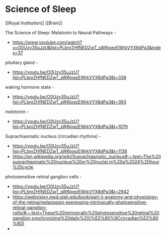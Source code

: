 # Science of Sleep
[[Royal Institution]] [[Brain]] 

The Science of Sleep: Melatonin to Neural Pathways - 
- https://www.youtube.com/watch?v=O0Uzy35uJzU&list=PLbnrZHfNEDZwT_sW6joezEWrkVYX8dPa3&index=37 

pituitary gland -
- https://youtu.be/O0Uzy35uJzU?list=PLbnrZHfNEDZwT_sW6joezEWrkVYX8dPa3&t=336

waking hormone state -
- https://youtu.be/O0Uzy35uJzU?list=PLbnrZHfNEDZwT_sW6joezEWrkVYX8dPa3&t=393

melotonin -
- https://youtu.be/O0Uzy35uJzU?list=PLbnrZHfNEDZwT_sW6joezEWrkVYX8dPa3&t=1079

Suprachiasmatic nucleus (circadian rhythms) -
- https://youtu.be/O0Uzy35uJzU?list=PLbnrZHfNEDZwT_sW6joezEWrkVYX8dPa3&t=1138
- https://en.wikipedia.org/wiki/Suprachiasmatic_nucleus#:~:text=The%20suprachiasmatic%20nucleus%20or%20nuclei,in%20a%2024%2Dhour%20cycle.

photosensitive retinal ganglion cells - 
- https://youtu.be/O0Uzy35uJzU?list=PLbnrZHfNEDZwT_sW6joezEWrkVYX8dPa3&t=2942
- https://webvision.med.utah.edu/book/part-ii-anatomy-and-physiology-of-the-retina/melanopsin-expressing-intrinsically-photosensitive-retinal-ganglion-cells/#:~:text=These%20intrinsically%20photosensitive%20retinal%20ganglion,synchronizing%20daily%20(%E2%80%9Ccircadian%E2%80%9D)
- 



